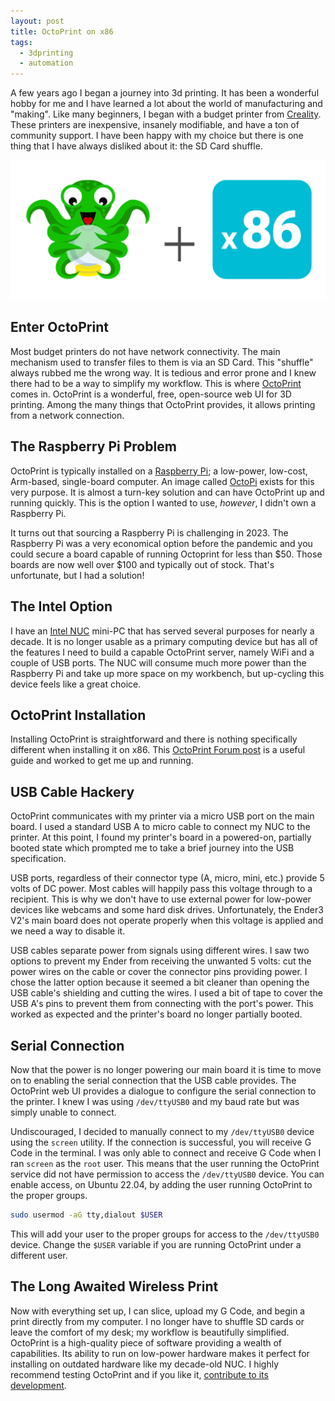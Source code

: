 ```yaml
---
layout: post
title: OctoPrint on x86
tags:
  - 3dprinting
  - automation
---
```


A few years ago I began a journey into 3d printing.  It has been a wonderful hobby for me
and I have learned a lot about the world of manufacturing and "making". Like many beginners,
I began with a budget printer from [Creality](https://store.creality.com/products/ender-3-v2-3d-printer?spm=..collection_90778a1d-d845-4ff0-a8c4-48fded4b7d74.albums_1.1).
These printers are inexpensive, insanely modifiable, and have a ton of community support.
I have been happy with my choice but there is one thing that I have always disliked about
it: the SD Card shuffle.

![OctoPrint and x86](/assets/images/blog_octo_x86.png)

## Enter OctoPrint

Most budget printers do not have network connectivity.  The main mechanism used to transfer
files to them is via an SD Card.  This "shuffle" always rubbed me the wrong way.  It is
tedious and error prone and I knew there had to be a way to simplify my workflow.  This is
where [OctoPrint](https://octoprint.org) comes in. OctoPrint is a wonderful, free, open-source
web UI for 3D printing.  Among the many things that OctoPrint provides, it allows printing
from a network connection.

## The Raspberry Pi Problem

OctoPrint is typically installed on a [Raspberry Pi](https://raspberrypi.org); a low-power,
low-cost, Arm-based, single-board computer.  An image called [OctoPi](https://github.com/guysoft/OctoPi)
exists for this very purpose.  It is almost a turn-key solution and can have OctoPrint up and
running quickly.  This is the option I wanted to use, _however_, I didn't own a Raspberry Pi.

It turns out that sourcing a Raspberry Pi is challenging in 2023. The Raspberry Pi was a very
economical option before the pandemic and you could secure a board capable of running Octoprint
for less than $50. Those boards are now well over $100 and typically out of stock.  That's unfortunate, but
I had a solution!

## The Intel Option

I have an [Intel NUC](https://www.intel.com/content/www/us/en/products/details/nuc.html) mini-PC
that has served several purposes for nearly a decade.  It is no longer usable as a primary computing
device but has all of the features I need to build a capable OctoPrint server, namely WiFi and
a couple of USB ports.  The NUC will consume much more power than the Raspberry Pi and take up more
space on my workbench, but up-cycling this device feels like a great choice.

## OctoPrint Installation

Installing OctoPrint is straightforward and there is nothing specifically different when installing
it on x86.  This [OctoPrint Forum post](https://community.octoprint.org/t/setting-up-octoprint-on-a-raspberry-pi-running-raspberry-pi-os-debian/2337)
is a useful guide and worked to get me up and running.

## USB Cable Hackery

OctoPrint communicates with my printer via a micro USB port on the main board. I used a standard
USB A to micro cable to connect my NUC to the printer. At this point, I found my printer's board
in a powered-on, partially booted state which prompted me to take a brief journey into the USB
specification.

USB ports, regardless of their connector type (A, micro, mini, etc.) provide 5 volts of DC power.
Most cables will happily pass this voltage through to a recipient.  This is why we don't have to
use external power for low-power devices like webcams and some hard disk drives. Unfortunately,
the Ender3 V2's main board does not operate properly when this voltage is applied and we need
a way to disable it.

USB cables separate power from signals using different wires. I saw two options to prevent my Ender
from receiving the unwanted 5 volts: cut the power wires on the cable or cover the connector
pins providing power.  I chose the latter option because it seemed a bit cleaner than opening
the USB cable's shielding and cutting the wires.  I used a bit of tape to cover the USB A's pins
to prevent them from connecting with the port's power.  This worked as expected and the printer's
board no longer partially booted.

## Serial Connection

Now that the power is no longer powering our main board it is time to move on to enabling
the serial connection that the USB cable provides. The OctoPrint web UI provides a dialogue
to configure the serial connection to the printer.  I knew I was using `/dev/ttyUSB0` and my
baud rate but was simply unable to connect.  

Undiscouraged, I decided to manually connect
to my `/dev/ttyUSB0` device using the `screen` utility.  If the connection is successful, you
will receive G Code in the terminal.  I was only able to connect and receive G Code when I ran
`screen` as the `root` user.  This means that the user running the OctoPrint service did not
have permission to access the `/dev/ttyUSB0` device.  You can enable access, on Ubuntu 22.04, by
adding the user running OctoPrint to the proper groups.

```bash
sudo usermod -aG tty,dialout $USER
```

This will add your user to the proper groups for access to the `/dev/ttyUSB0` device. Change the
`$USER` variable if you are running OctoPrint under a different user.

## The Long Awaited Wireless Print

Now with everything set up, I can slice, upload my G Code, and begin a print directly from my
computer.  I no longer have to shuffle SD cards or leave the comfort of my desk; my workflow is
beautifully simplified. OctoPrint is a high-quality piece of software providing a wealth of
capabilities. Its ability to run on low-power hardware makes it perfect for installing on outdated
hardware like my decade-old NUC.  I highly recommend testing OctoPrint and if you like it,
[contribute to its development](https://octoprint.org/support-octoprint/).
